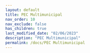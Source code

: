 ```yaml
---
layout: default
title: PEC Multimunicipal
nav_order: 10
nav_exclude: false
has_children: true
last_modified_date: "02/06/2023"
description: "PEC Multimunicipal"
permalink: /docs/PEC Multimunicipal
---
```


